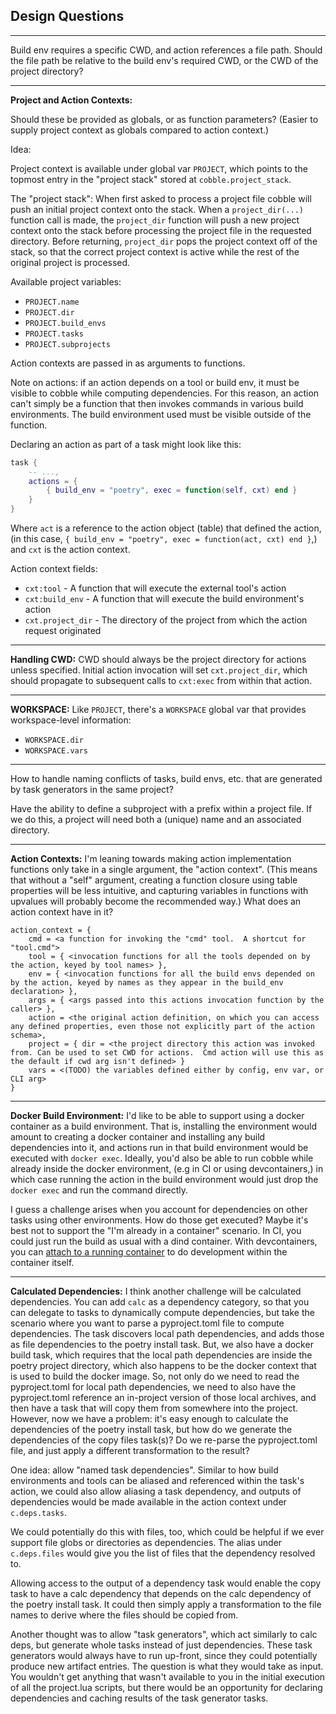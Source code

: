 ## Design Questions
---
Build env requires a specific CWD, and action references a file path. Should the file path be relative to the build env's required CWD, or the CWD of the project directory?

---
__Project and Action Contexts:__

Should these be provided as globals, or as function parameters? (Easier to supply project context as globals compared to action context.)

Idea:

Project context is available under global var `PROJECT`, which points to the topmost entry in the "project stack" stored at `cobble.project_stack`.

The "project stack": When first asked to process a project file cobble will push an initial project context onto the stack.  When a `project_dir(...)` function call is made, the `project_dir` function will push a new project context onto the stack before processing the project file in the requested directory.  Before returning, `project_dir` pops the project context off of the stack, so that the correct project context is active while the rest of the original project is processed.

Available project variables:
- `PROJECT.name`
- `PROJECT.dir`
- `PROJECT.build_envs`
- `PROJECT.tasks`
- `PROJECT.subprojects`

Action contexts are passed in as arguments to functions.

Note on actions: if an action depends on a tool or build env, it must be visible to cobble while computing dependencies.  For this reason, an action can't simply be a function that then invokes commands in various build environments.  The build environment used must be visible outside of the function.

Declaring an action as part of a task might look like this:

```lua
task {
    -- ...,
    actions = {
        { build_env = "poetry", exec = function(self, cxt) end }
    }
}
```

Where `act` is a reference to the action object (table) that defined the action, (in this case, `{ build_env = "poetry", exec = function(act, cxt) end }`,) and `cxt` is the action context.

Action context fields:
- `cxt:tool` - A function that will execute the external tool's action
- `cxt:build_env` - A function that will execute the build environment's action
- `cxt.project_dir` - The directory of the project from which the action request originated

---
__Handling CWD:__
CWD should always be the project directory for actions unless specified.  Initial action invocation will set `cxt.project_dir`, which should propagate to subsequent calls to `cxt:exec` from within that action.

---
__WORKSPACE:__ Like `PROJECT`, there's a `WORKSPACE` global var that provides workspace-level information:
- `WORKSPACE.dir`
- `WORKSPACE.vars`

---

How to handle naming conflicts of tasks, build envs, etc. that are generated by task generators in the same project?

Have the ability to define a subproject with a prefix within a project file.  If we do this, a project will need both a (unique) name and an associated directory.

---
__Action Contexts:__
I'm leaning towards making action implementation functions only take in a single argument, the "action context".  (This means that without a "self" argument, creating a function closure using table properties will be less intuitive, and capturing variables in functions with upvalues will probably become the recommended way.)  What does an action context have in it?

```
action_context = {
    cmd = <a function for invoking the "cmd" tool.  A shortcut for "tool.cmd">
    tool = { <invocation functions for all the tools depended on by the action, keyed by tool names> },
    env = { <invocation functions for all the build envs depended on by the action, keyed by names as they appear in the build_env declaration> },
    args = { <args passed into this actions invocation function by the caller> },
    action = <the original action definition, on which you can access any defined properties, even those not explicitly part of the action schema>,
    project = { dir = <the project directory this action was invoked from. Can be used to set CWD for actions.  Cmd action will use this as the default if cwd arg isn't defined> }
    vars = <(TODO) the variables defined either by config, env var, or CLI arg>
}
```

---

__Docker Build Environment:__
I'd like to be able to support using a docker container as a build environment.  That is, installing the environment would amount to creating a docker container and installing any build dependencies into it, and actions run in that build environment would be executed with `docker exec`.  Ideally, you'd also be able to run cobble while already inside the docker environment, (e.g in CI or using devcontainers,) in which case running the action in the build environment would just drop the `docker exec` and run the command directly.

I guess a challenge arises when you account for dependencies on other tasks using other environments.  How do those get executed?  Maybe it's best not to support the "I'm already in a container" scenario.  In CI, you could just run the build as usual with a dind container.  With devcontainers, you can [attach to a running container](https://code.visualstudio.com/docs/devcontainers/attach-container) to do development within the container itself.

---

__Calculated Dependencies:__
I think another challenge will be calculated dependencies.  You can add `calc` as a dependency category, so that you can delegate to tasks to dynamically compute dependencies, but take the scenario where you want to parse a pyproject.toml file to compute dependencies.  The task discovers local path dependencies, and adds those as file dependencies to the poetry install task. But, we also have a docker build task, which requires that the local path dependencies are inside the poetry project directory, which also happens to be the docker context that is used to build the docker image.  So, not only do we need to read the pyproject.toml for local path dependencies, we need to also have the pyproject.toml reference an in-project version of those local archives, and then have a task that will copy them from somewhere into the project.  However, now we have a problem: it's easy enough to calculate the dependencies of the poetry install task, but how do we generate the dependencies of the copy files task(s)?  Do we re-parse the pyproject.toml file, and just apply a different transformation to the result?

One idea: allow "named task dependencies".  Similar to how build environments and tools can be aliased and referenced within the task's action, we could also allow aliasing a task dependency, and outputs of dependencies would be made available in the action context under `c.deps.tasks`.

We could potentially do this with files, too, which could be helpful if we ever support file globs or directories as dependencies.  The alias under `c.deps.files` would give you the list of files that the dependency resolved to.

Allowing access to the output of a dependency task would enable the copy task to have a calc dependency that depends on the calc dependency of the poetry install task.  It could then simply apply a transformation to the file names to derive where the files should be copied from.

Another thought was to allow "task generators", which act similarly to calc deps, but generate whole tasks instead of just dependencies.  These task generators would always have to run up-front, since they could potentially produce new artifact entries.  The question is what they would take as input.  You wouldn't get anything that wasn't available to you in the initial execution of all the project.lua scripts, but there would be an opportunity for declaring dependencies and caching results of the task generator tasks.